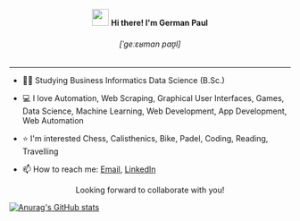 <!-- Heading -->
<div align="center">
  <p>
  <img src = "https://raw.githubusercontent.com/MartinHeinz/MartinHeinz/master/wave.gif" width = 30px> 
    <strong>
      Hi there! I'm German Paul
    </strong>
  </p>
</div>

<div align="center">
  <h6>
    [ˈɡeːɛʁman paʊ̯l]
  </h6>
</div>

<!-- About section -->
--- 
- 👨‍🎓 Studying Business Informatics Data Science (B.Sc.)

- 💻 I love Automation, Web Scraping, Graphical User Interfaces, Games, Data Science, Machine Learning, Web Development, App Development, Web Automation

- ⭐️ I'm interested Chess, Calisthenics, Bike, Padel, Coding, Reading, Travelling

- 📫 How to reach me: [Email](mailto:automatedbygerman@gmail.com?subject=Github%20%3C%20YOUR%20SUBJECT%3E%20), [LinkedIn](https://www.linkedin.com/in/germanpaul12)

<p align="center"> Looking forward to collaborate with you! </p>

[![Anurag's GitHub stats](https://github-readme-stats.vercel.app/api?username=GermanPaul12)](https://github.com/anuraghazra/github-readme-stats)
